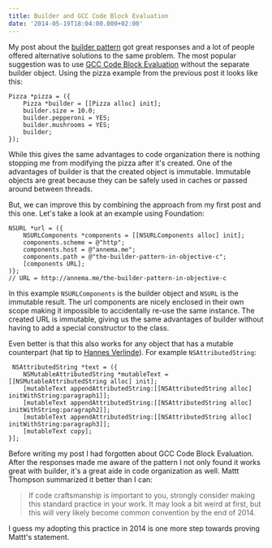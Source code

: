 ```yaml
---
title: Builder and GCC Code Block Evaluation
date: '2014-05-19T18:04:00.000+02:00'
---
```


My post about the [builder pattern][] got great responses and a lot of people offered alternative solutions to the same problem. The most popular suggestion was to use [GCC Code Block Evaluation](http://nshipster.com/new-years-2014/#gcc-code-block-evaluation-c-extension) without the separate builder object. Using the pizza example from the previous post it looks like this:

    Pizza *pizza = ({
        Pizza *builder = [[Pizza alloc] init];
        builder.size = 10.0;
        builder.pepperoni = YES;
        builder.mushrooms = YES;
        builder;
    });

[builder pattern]: http://www.annema.me/the-builder-pattern-in-objective-c

While this gives the same advantages to code organization there is nothing stopping me from modifying the pizza after it's created. One of the advantages of builder is that the created object is immutable. Immutable objects are great because they can be safely used in caches or passed around between threads.

But, we can improve this by combining the approach from my first post and this one. Let's take a look at an example using Foundation:

    NSURL *url = ({
        NSURLComponents *components = [[NSURLComponents alloc] init];
        components.scheme = @"http";
        components.host = @"annema.me";
        components.path = @"the-builder-pattern-in-objective-c";
        [components URL];
    )};
    // URL = http://annema.me/the-builder-pattern-in-objective-c

In this example `NSURLComponents` is the builder object and `NSURL` is the immutable result. The url components are nicely enclosed in their own scope making it impossible to accidentally re-use the same instance. The created URL is immutable, giving us the same advantages of builder without having to add a special constructor to the class.

Even better is that this also works for any object that has a mutable counterpart (hat tip to [Hannes Verlinde](http://cocoanuts.mobi/2014/05/15/builder/)). For example `NSAttributedString`:

     NSAttributedString *text = ({
        NSMutableAttributedString *mutableText = [[NSMutableAttributedString alloc] init];
        [mutableText appendAttributedString:[[NSAttributedString alloc] initWithString:paragraph1]];
        [mutableText appendAttributedString:[[NSAttributedString alloc] initWithString:paragraph2]];
        [mutableText appendAttributedString:[[NSAttributedString alloc] initWithString:paragraph3]];
        [mutableText copy];
    }];

Before writing my post I had forgotten about GCC Code Block Evaluation. After the responses made me aware of the pattern I not only found it works great with builder, it's a great aide in code organization as well. Mattt Thompson summarized it better than I can:

> If code craftsmanship is important to you, strongly consider making this standard practice in your work. It may look a bit weird at first, but this will very likely become common convention by the end of 2014.

I guess my adopting this practice in 2014 is one more step towards proving Mattt's statement.

